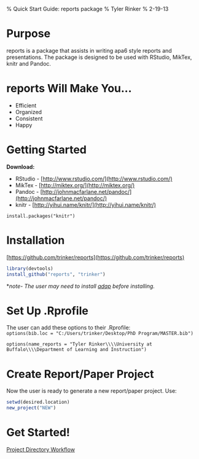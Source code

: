 % Quick Start Guide: reports package
% Tyler Rinker
% 2-19-13




# Purpose
reports is a package that assists in writing apa6 style reports
and presentations.  The package is designed to be used with RStudio,
MikTex, knitr and Pandoc. 

# reports Will Make You...
- Efficient    
- Organized    
- Consistent     
- Happy    

# Getting Started
**Download:**    
* RStudio - [http://www.rstudio.com/](http://www.rstudio.com/)    
* MikTex - [http://miktex.org/](http://miktex.org/)    
* Pandoc - [http://johnmacfarlane.net/pandoc/](http://johnmacfarlane.net/pandoc/)     
* knitr - [http://yihui.name/knitr/](http://yihui.name/knitr/)   

`install.packages("knitr")`


# Installation
[https://github.com/trinker/reports](https://github.com/trinker/reports)    

```r
library(devtools)
install_github("reports", "trinker")
```


**note- The user may need to install [qdap](http://cran.r-project.org/web/packages/qdap/index.html) before installing.*

# Set Up .Rprofile
The user can add these options to their .Rprofile:   
`options(bib.loc = "C:/Users/trinker/Desktop/PhD Program/MASTER.bib")` 

`options(name_reports = "Tyler Rinker\\\\University at Buffalo\\\\Department of Learning and Instruction")`    


# Create Report/Paper Project
Now the user is ready to generate a new report/paper project.  Use:    

```r
setwd(desired.location)
new_project("NEW")
```


# Get Started!

[Project Directory Workflow](https://dl.dropbox.com/u/61803503/report_directory_guide.pdf)
